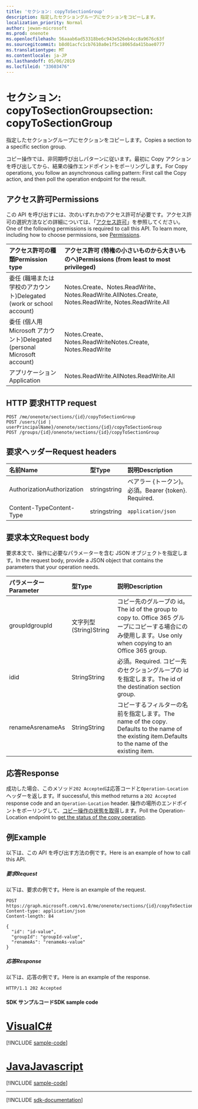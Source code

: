 ```yaml
---
title: 'セクション: copyToSectionGroup'
description: 指定したセクショングループにセクションをコピーします。
localization_priority: Normal
author: jewan-microsoft
ms.prod: onenote
ms.openlocfilehash: 56aaab6ad53318be6c943e526eb4cc8a9676c63f
ms.sourcegitcommit: b8d01acfc1cb7610a0e1f5c18065da415bae0777
ms.translationtype: MT
ms.contentlocale: ja-JP
ms.lasthandoff: 05/06/2019
ms.locfileid: "33603476"
---
```

# <a name="section-copytosectiongroup"></a><span data-ttu-id="13cc0-103">セクション: copyToSectionGroup</span><span class="sxs-lookup"><span data-stu-id="13cc0-103">section: copyToSectionGroup</span></span>
<span data-ttu-id="13cc0-104">指定したセクショングループにセクションをコピーします。</span><span class="sxs-lookup"><span data-stu-id="13cc0-104">Copies a section to a specific section group.</span></span>

<span data-ttu-id="13cc0-105">コピー操作では、非同期呼び出しパターンに従います。最初に Copy アクションを呼び出してから、結果の操作エンドポイントをポーリングします。</span><span class="sxs-lookup"><span data-stu-id="13cc0-105">For Copy operations, you follow an asynchronous calling pattern:  First call the Copy action, and then poll the operation endpoint for the result.</span></span>

## <a name="permissions"></a><span data-ttu-id="13cc0-106">アクセス許可</span><span class="sxs-lookup"><span data-stu-id="13cc0-106">Permissions</span></span>
<span data-ttu-id="13cc0-p101">この API を呼び出すには、次のいずれかのアクセス許可が必要です。アクセス許可の選択方法などの詳細については、「[アクセス許可](/graph/permissions-reference)」を参照してください。</span><span class="sxs-lookup"><span data-stu-id="13cc0-p101">One of the following permissions is required to call this API. To learn more, including how to choose permissions, see [Permissions](/graph/permissions-reference).</span></span>

|<span data-ttu-id="13cc0-109">アクセス許可の種類</span><span class="sxs-lookup"><span data-stu-id="13cc0-109">Permission type</span></span>      | <span data-ttu-id="13cc0-110">アクセス許可 (特権の小さいものから大きいものへ)</span><span class="sxs-lookup"><span data-stu-id="13cc0-110">Permissions (from least to most privileged)</span></span>              |
|:--------------------|:---------------------------------------------------------|
|<span data-ttu-id="13cc0-111">委任 (職場または学校のアカウント)</span><span class="sxs-lookup"><span data-stu-id="13cc0-111">Delegated (work or school account)</span></span> | <span data-ttu-id="13cc0-112">Notes.Create、Notes.ReadWrite、Notes.ReadWrite.All</span><span class="sxs-lookup"><span data-stu-id="13cc0-112">Notes.Create, Notes.ReadWrite, Notes.ReadWrite.All</span></span>    |
|<span data-ttu-id="13cc0-113">委任 (個人用 Microsoft アカウント)</span><span class="sxs-lookup"><span data-stu-id="13cc0-113">Delegated (personal Microsoft account)</span></span> | <span data-ttu-id="13cc0-114">Notes.Create、Notes.ReadWrite</span><span class="sxs-lookup"><span data-stu-id="13cc0-114">Notes.Create, Notes.ReadWrite</span></span>    |
|<span data-ttu-id="13cc0-115">アプリケーション</span><span class="sxs-lookup"><span data-stu-id="13cc0-115">Application</span></span> | <span data-ttu-id="13cc0-116">Notes.ReadWrite.All</span><span class="sxs-lookup"><span data-stu-id="13cc0-116">Notes.ReadWrite.All</span></span> |

## <a name="http-request"></a><span data-ttu-id="13cc0-117">HTTP 要求</span><span class="sxs-lookup"><span data-stu-id="13cc0-117">HTTP request</span></span>
<!-- { "blockType": "ignored" } -->
```http
POST /me/onenote/sections/{id}/copyToSectionGroup
POST /users/{id | userPrincipalName}/onenote/sections/{id}/copyToSectionGroup
POST /groups/{id}/onenote/sections/{id}/copyToSectionGroup
```
## <a name="request-headers"></a><span data-ttu-id="13cc0-118">要求ヘッダー</span><span class="sxs-lookup"><span data-stu-id="13cc0-118">Request headers</span></span>
| <span data-ttu-id="13cc0-119">名前</span><span class="sxs-lookup"><span data-stu-id="13cc0-119">Name</span></span>       | <span data-ttu-id="13cc0-120">型</span><span class="sxs-lookup"><span data-stu-id="13cc0-120">Type</span></span> | <span data-ttu-id="13cc0-121">説明</span><span class="sxs-lookup"><span data-stu-id="13cc0-121">Description</span></span>|
|:---------------|:--------|:----------|
| <span data-ttu-id="13cc0-122">Authorization</span><span class="sxs-lookup"><span data-stu-id="13cc0-122">Authorization</span></span>  | <span data-ttu-id="13cc0-123">string</span><span class="sxs-lookup"><span data-stu-id="13cc0-123">string</span></span>  | <span data-ttu-id="13cc0-p102">ベアラー {トークン}。必須。</span><span class="sxs-lookup"><span data-stu-id="13cc0-p102">Bearer {token}. Required.</span></span> |
| <span data-ttu-id="13cc0-126">Content-Type</span><span class="sxs-lookup"><span data-stu-id="13cc0-126">Content-Type</span></span> | <span data-ttu-id="13cc0-127">string</span><span class="sxs-lookup"><span data-stu-id="13cc0-127">string</span></span> | `application/json` |

## <a name="request-body"></a><span data-ttu-id="13cc0-128">要求本文</span><span class="sxs-lookup"><span data-stu-id="13cc0-128">Request body</span></span>
<span data-ttu-id="13cc0-129">要求本文で、操作に必要なパラメーターを含む JSON オブジェクトを指定します。</span><span class="sxs-lookup"><span data-stu-id="13cc0-129">In the request body, provide a JSON object that contains the parameters that your operation needs.</span></span>

| <span data-ttu-id="13cc0-130">パラメーター</span><span class="sxs-lookup"><span data-stu-id="13cc0-130">Parameter</span></span>    | <span data-ttu-id="13cc0-131">型</span><span class="sxs-lookup"><span data-stu-id="13cc0-131">Type</span></span>   |<span data-ttu-id="13cc0-132">説明</span><span class="sxs-lookup"><span data-stu-id="13cc0-132">Description</span></span>|
|:---------------|:--------|:----------|
|<span data-ttu-id="13cc0-133">groupId</span><span class="sxs-lookup"><span data-stu-id="13cc0-133">groupId</span></span>|<span data-ttu-id="13cc0-134">文字列型 (String)</span><span class="sxs-lookup"><span data-stu-id="13cc0-134">String</span></span>|<span data-ttu-id="13cc0-135">コピー先のグループの id。</span><span class="sxs-lookup"><span data-stu-id="13cc0-135">The id of the group to copy to.</span></span> <span data-ttu-id="13cc0-136">Office 365 グループにコピーする場合にのみ使用します。</span><span class="sxs-lookup"><span data-stu-id="13cc0-136">Use only when copying to an Office 365 group.</span></span>|
|<span data-ttu-id="13cc0-137">id</span><span class="sxs-lookup"><span data-stu-id="13cc0-137">id</span></span>|<span data-ttu-id="13cc0-138">String</span><span class="sxs-lookup"><span data-stu-id="13cc0-138">String</span></span>|<span data-ttu-id="13cc0-139">必須。</span><span class="sxs-lookup"><span data-stu-id="13cc0-139">Required.</span></span> <span data-ttu-id="13cc0-140">コピー先のセクショングループの id を指定します。</span><span class="sxs-lookup"><span data-stu-id="13cc0-140">The id of the destination section group.</span></span> |
|<span data-ttu-id="13cc0-141">renameAs</span><span class="sxs-lookup"><span data-stu-id="13cc0-141">renameAs</span></span>|<span data-ttu-id="13cc0-142">String</span><span class="sxs-lookup"><span data-stu-id="13cc0-142">String</span></span>|<span data-ttu-id="13cc0-143">コピーするフィルターの名前を指定します。</span><span class="sxs-lookup"><span data-stu-id="13cc0-143">The name of the copy.</span></span> <span data-ttu-id="13cc0-144">Defaults to the name of the existing item.</span><span class="sxs-lookup"><span data-stu-id="13cc0-144">Defaults to the name of the existing item.</span></span> |

<!--groupId missing-->
<!--|siteCollectionId|String||
|siteId|String||-->

## <a name="response"></a><span data-ttu-id="13cc0-145">応答</span><span class="sxs-lookup"><span data-stu-id="13cc0-145">Response</span></span>

<span data-ttu-id="13cc0-146">成功した場合、このメソッド`202 Accepted`は応答コードと`Operation-Location`ヘッダーを返します。</span><span class="sxs-lookup"><span data-stu-id="13cc0-146">If successful, this method returns a `202 Accepted` response code and an `Operation-Location` header.</span></span> <span data-ttu-id="13cc0-147">操作の場所のエンドポイントをポーリングして、[コピー操作の状態を取得](onenoteoperation-get.md)します。</span><span class="sxs-lookup"><span data-stu-id="13cc0-147">Poll the Operation-Location endpoint to [get the status of the copy operation](onenoteoperation-get.md).</span></span>

## <a name="example"></a><span data-ttu-id="13cc0-148">例</span><span class="sxs-lookup"><span data-stu-id="13cc0-148">Example</span></span>
<span data-ttu-id="13cc0-149">以下は、この API を呼び出す方法の例です。</span><span class="sxs-lookup"><span data-stu-id="13cc0-149">Here is an example of how to call this API.</span></span>
##### <a name="request"></a><span data-ttu-id="13cc0-150">要求</span><span class="sxs-lookup"><span data-stu-id="13cc0-150">Request</span></span>
<span data-ttu-id="13cc0-151">以下は、要求の例です。</span><span class="sxs-lookup"><span data-stu-id="13cc0-151">Here is an example of the request.</span></span>
<!-- {
  "blockType": "request",
  "name": "section_copytosectiongroup"
}-->
```http
POST https://graph.microsoft.com/v1.0/me/onenote/sections/{id}/copyToSectionGroup
Content-type: application/json
Content-length: 84

{
  "id": "id-value",
  "groupId": "groupId-value",
  "renameAs": "renameAs-value"
}
```

##### <a name="response"></a><span data-ttu-id="13cc0-152">応答</span><span class="sxs-lookup"><span data-stu-id="13cc0-152">Response</span></span>
<span data-ttu-id="13cc0-153">以下は、応答の例です。</span><span class="sxs-lookup"><span data-stu-id="13cc0-153">Here is an example of the response.</span></span>
<!-- {
  "blockType": "response",
  "truncated": true,
  "@odata.type": "microsoft.graph.onenoteOperation"
} -->
```http
HTTP/1.1 202 Accepted
```
#### <a name="sdk-sample-code"></a><span data-ttu-id="13cc0-154">SDK サンプルコード</span><span class="sxs-lookup"><span data-stu-id="13cc0-154">SDK sample code</span></span>
# <a name="ctabcs"></a>[<span data-ttu-id="13cc0-155">Visual</span><span class="sxs-lookup"><span data-stu-id="13cc0-155">C#</span></span>](#tab/cs)
[!INCLUDE [sample-code](../includes/section_copytosectiongroup-Cs-snippets.md)]

# <a name="javascripttabjavascript"></a>[<span data-ttu-id="13cc0-156">Java</span><span class="sxs-lookup"><span data-stu-id="13cc0-156">Javascript</span></span>](#tab/javascript)
[!INCLUDE [sample-code](../includes/section_copytosectiongroup-Javascript-snippets.md)]

---

[!INCLUDE [sdk-documentation](../includes/snippets_sdk_documentation_link.md)]

<!-- uuid: 8fcb5dbc-d5aa-4681-8e31-b001d5168d79
2015-10-25 14:57:30 UTC -->
<!-- {
  "type": "#page.annotation",
  "description": "section: copyToSectionGroup",
  "keywords": "",
  "section": "documentation",
  "tocPath": "",
  "suppressions": [
    "Error: /api-reference/v1.0/api/section-copytosectiongroup.md:\r\n      BookmarkMissing: '[#tab/cs](C#)'. Did you mean: #c (score: 5)",
    "Error: /api-reference/v1.0/api/section-copytosectiongroup.md:\r\n      BookmarkMissing: '[#tab/javascript](Javascript)'. Did you mean: #javascript (score: 4)"
  ]
}-->
